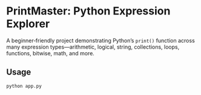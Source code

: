 # PrintMaster: Python Expression Explorer

A beginner‑friendly project demonstrating Python’s `print()` function
across many expression types—arithmetic, logical, string, collections,
loops, functions, bitwise, math, and more.

## Usage

```bash
python app.py
